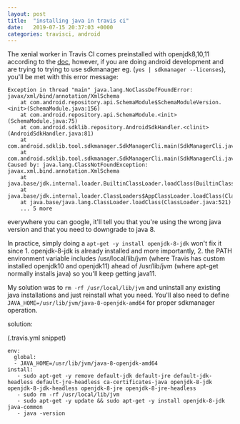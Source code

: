 ```yaml
---
layout: post
title:  "installing java in travis ci"
date:   2019-07-15 20:37:03 +0000
categories: travisci, android
---
```


The xenial worker in Travis CI comes preinstalled with openjdk8,10,11 according to the [doc](https://docs.travis-ci.com/user/reference/xenial/#jvm-clojure-groovy-java-scala-support), however, if you are doing android development and are trying to trying to use sdkmanager eg. (`yes | sdkmanager --licenses`), you'll be met with this error message:
```
Exception in thread "main" java.lang.NoClassDefFoundError: javax/xml/bind/annotation/XmlSchema
	at com.android.repository.api.SchemaModule$SchemaModuleVersion.<init>(SchemaModule.java:156)
	at com.android.repository.api.SchemaModule.<init>(SchemaModule.java:75)
	at com.android.sdklib.repository.AndroidSdkHandler.<clinit>(AndroidSdkHandler.java:81)
	at com.android.sdklib.tool.sdkmanager.SdkManagerCli.main(SdkManagerCli.java:73)
	at com.android.sdklib.tool.sdkmanager.SdkManagerCli.main(SdkManagerCli.java:48)
Caused by: java.lang.ClassNotFoundException: javax.xml.bind.annotation.XmlSchema
	at java.base/jdk.internal.loader.BuiltinClassLoader.loadClass(BuiltinClassLoader.java:583)
	at java.base/jdk.internal.loader.ClassLoaders$AppClassLoader.loadClass(ClassLoaders.java:178)
	at java.base/java.lang.ClassLoader.loadClass(ClassLoader.java:521)
	... 5 more
```
everywhere you can google, it'll tell you that you're using the wrong java version and that you need to downgrade to java 8.


In practice, simply doing a `apt-get -y install openjdk-8-jdk` won't fix it since 1. openjdk-8-jdk is already installed and more importantly, 2. the PATH environment variable includes /usr/local/lib/jvm (where Travis has custom installed openjdk10 and openjdk11) ahead of /usr/lib/jvm (where apt-get normally installs java) so you'll keep getting java11.

My solution was to `rm -rf /usr/local/lib/jvm` and uninstall any existing java installations and just reinstall what you need. You'll also need to define `JAVA_HOME=/usr/lib/jvm/java-8-openjdk-amd64` for proper sdkmanager operation.


solution:

(.travis.yml snippet)

```
env:
  global:
  - JAVA_HOME=/usr/lib/jvm/java-8-openjdk-amd64
install:
   - sudo apt-get -y remove default-jdk default-jre default-jdk-headless default-jre-headless ca-certificates-java openjdk-8-jdk openjdk-8-jdk-headless openjdk-8-jre openjdk-8-jre-headless
   - sudo rm -rf /usr/local/lib/jvm
   - sudo apt-get -y update && sudo apt-get -y install openjdk-8-jdk java-common
   - java -version
```
